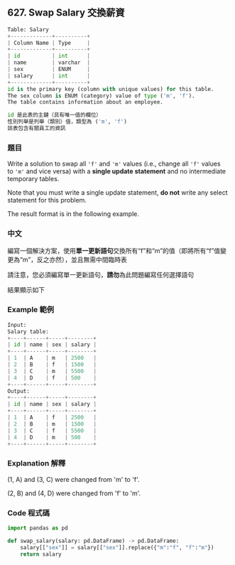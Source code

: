 ## 627. Swap Salary 交換薪資

```py
Table: Salary
+-------------+----------+
| Column Name | Type     |
+-------------+----------+
| id          | int      |
| name        | varchar  |
| sex         | ENUM     |
| salary      | int      |
+-------------+----------+
id is the primary key (column with unique values) for this table.
The sex column is ENUM (category) value of type ('m', 'f').
The table contains information about an employee.

id 是此表的主鍵（具有唯一值的欄位）
性別列舉是列舉（類別）值，類型為 ('m', 'f')
該表包含有關員工的資訊
```

### 題目

Write a solution to swap all `'f'` and `'m'` values (i.e., change all `'f'` values to `'m'` and vice versa) with a **single update statement** and no intermediate temporary tables.

Note that you must write a single update statement, **do not** write any select statement for this problem.

The result format is in the following example.

### 中文

編寫一個解決方案，使用**單一更新語句**交換所有“f”和“m”的值（即將所有“f”值變更為“m”，反之亦然），並且無需中間臨時表

請注意，您必須編寫單一更新語句，**請勿**為此問題編寫任何選擇語句

結果顯示如下

### Example 範例

```py
Input:
Salary table:
+----+------+-----+--------+
| id | name | sex | salary |
+----+------+-----+--------+
| 1  | A    | m   | 2500   |
| 2  | B    | f   | 1500   |
| 3  | C    | m   | 5500   |
| 4  | D    | f   | 500    |
+----+------+-----+--------+
Output:
+----+------+-----+--------+
| id | name | sex | salary |
+----+------+-----+--------+
| 1  | A    | f   | 2500   |
| 2  | B    | m   | 1500   |
| 3  | C    | f   | 5500   |
| 4  | D    | m   | 500    |
+----+------+-----+--------+
```

### Explanation 解釋

(1, A) and (3, C) were changed from 'm' to 'f'.

(2, B) and (4, D) were changed from 'f' to 'm'.

### Code 程式碼

```py
import pandas as pd

def swap_salary(salary: pd.DataFrame) -> pd.DataFrame:
    salary[["sex"]] = salary[["sex"]].replace({"m":"f", "f":"m"})
    return salary
```